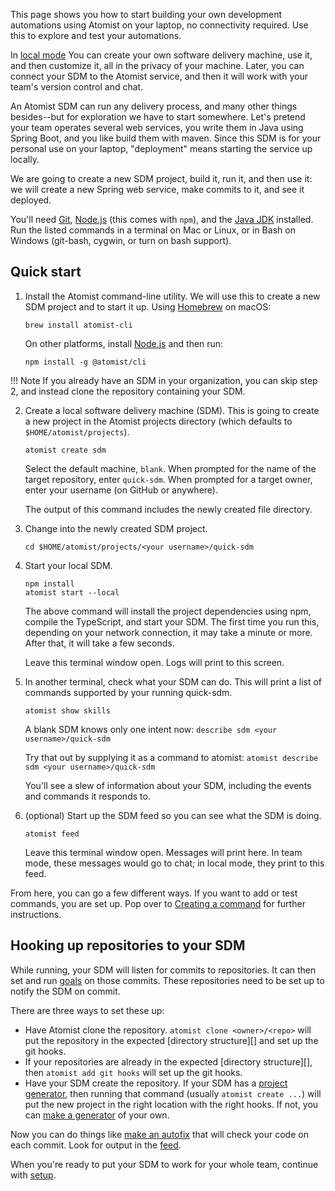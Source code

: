 This page shows you how to start building your own development
automations using Atomist on your laptop, no connectivity required.
Use this to explore and test your automations.

In [local mode](local.md) You can create your own software delivery
machine, use it, and then customize it, all in the privacy of your
machine. Later, you can connect your SDM to the Atomist service, and
then it will work with your team's version control and chat.

An Atomist SDM can run any delivery process, and many other things
besides--but for exploration we have to start somewhere.  Let's
pretend your team operates several web services, you write them in
Java using Spring Boot, and you like build them with maven.  Since
this SDM is for your personal use on your laptop, "deployment" means
starting the service up locally.

We are going to create a new SDM project, build it, run it, and then
use it: we will create a new Spring web service, make commits to it,
and see it deployed.

You'll need [Git][git], [Node.js][node] (this comes with `npm`), and
the [Java JDK][jdk] installed.  Run the listed commands in a terminal
on Mac or Linux, or in Bash on Windows (git-bash, cygwin, or turn on
bash support).

[git]: https://git-scm.com/downloads  (Install Git)
[node]: https://nodejs.org/ (Node.js)
[jdk]: http://jdk.java.net/ (Java JDK)
[local]: developer/local.md (SDM Local Mode)

## Quick start

1.  Install the Atomist command-line utility.  We will use this to
    create a new SDM project and to start it up.  Using
    [Homebrew][brew] on macOS:

        brew install atomist-cli

    On other platforms, install [Node.js][node] and then run:

        npm install -g @atomist/cli

   !!! Note
   If you already have an SDM in your organization, you can skip step 2,
   and instead clone the repository containing your SDM.

2.  Create a local software delivery machine (SDM). This is going to
    create a new project in the Atomist projects directory (which
    defaults to `$HOME/atomist/projects`).

        atomist create sdm

    Select the default machine, `blank`.  When prompted for the name
    of the target repository, enter `quick-sdm`.  When prompted for a
    target owner, enter your username (on GitHub or anywhere).

    The output of this command includes the newly created file directory.

3.  Change into the newly created SDM project.

        cd $HOME/atomist/projects/<your username>/quick-sdm

4.  Start your local SDM.

        npm install
        atomist start --local

    The above command will install the project dependencies using npm,
    compile the TypeScript, and start your SDM. The first time you run this, depending on your
    network connection, it may take a minute or more. After that, it
    will take a few seconds.

    Leave this terminal window open. Logs will print to this screen.

6.  In another terminal, check what your SDM can do. This will print a list of commands supported by your running quick-sdm.

        atomist show skills

    A blank SDM knows only one intent now: `describe sdm <your username>/quick-sdm`

    Try that out by supplying it as a command to atomist: `atomist describe sdm <your username>/quick-sdm`

    You'll see a slew of information about your SDM, including the events and commands it responds to.

5.  (optional) Start up the SDM feed so you can see what the
    SDM is doing.

        atomist feed

    Leave this terminal window open. Messages will print here.
    In team mode, these messages would go to chat; in local mode,
    they print to this feed.

From here, you can go a few different ways.
If you want to add or test commands, you are set up. Pop over to
[Creating a command](commands.md#create-a-command) for further instructions.

## Hooking up repositories to your SDM

While running, your SDM will listen for commits to repositories. It can then set and run [goals](goal.md)
on those commits. These repositories need to be set up to notify the SDM on commit.

There are three ways to set these up:

* Have Atomist clone the repository. `atomist clone <owner>/<repo>` will put the repository in the expected
[directory structure][] and set up the git hooks.
* If your repositories are already in the expected [directory structure][], then `atomist add git hooks` will set up the git hooks.
* Have your SDM create the repository. If your SDM has a [project generator](create.md), then running that command
(usually `atomist create ...`) will put the new project in the right location with the right hooks. If not, you can
[make a generator](setting-up-generator.md) of your own.

[directory-structure]: local.md#directory-structure (Directory Structure)

Now you can do things like [make an autofix](autofix.md) that will check your code on each commit.
Look for output in the [feed](cli.md#atomist-feed).

[brew]: https://brew.sh/ (Homebrew - The missing package manager for macOS)
[node]: https://nodejs.org/ (Node.js)

When you're ready to put your SDM to work for your whole team,
continue with [setup][].

[setup]: ../user/index.md (Atomist Setup)
